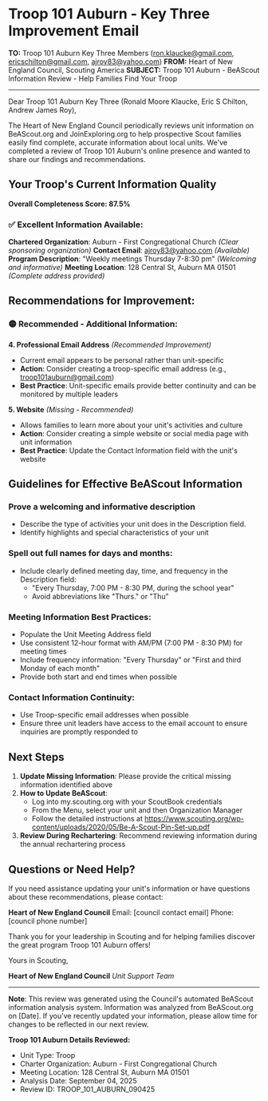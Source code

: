 # Troop 101 Auburn - Key Three Improvement Email

**TO:** Troop 101 Auburn Key Three Members (ron.klaucke@gmail.com, ericschilton@gmail.com, ajroy83@yahoo.com)
**FROM:** Heart of New England Council, Scouting America
**SUBJECT:** Troop 101 Auburn - BeAScout Information Review - Help Families Find Your Troop

---

Dear Troop 101 Auburn Key Three (Ronald Moore Klaucke, Eric S Chilton, Andrew James Roy),

The Heart of New England Council periodically reviews unit information on BeAScout.org and JoinExploring.org to help prospective Scout families easily find complete, accurate information about local units. We've completed a review of Troop 101 Auburn's online presence and wanted to share our findings and recommendations.

## Your Troop's Current Information Quality

**Overall Completeness Score: 87.5%**

### ✅ **Excellent Information Available:**
**Chartered Organization**: Auburn - First Congregational Church *(Clear sponsoring organization)*
**Contact Email**: ajroy83@yahoo.com *(Available)*
**Program Description**: "Weekly meetings Thursday 7-8:30 pm" *(Welcoming and informative)*
**Meeting Location**: 128 Central St, Auburn MA 01501 *(Complete address provided)*

## Recommendations for Improvement:

### 🟡 **Recommended - Additional Information:**

**4. Professional Email Address** *(Recommended Improvement)*
- Current email appears to be personal rather than unit-specific
- **Action**: Consider creating a troop-specific email address (e.g., troop101auburn@gmail.com)
- **Best Practice**: Unit-specific emails provide better continuity and can be monitored by multiple leaders

**5. Website** *(Missing - Recommended)*
- Allows families to learn more about your unit's activities and culture
- **Action**: Consider creating a simple website or social media page with unit information
- **Best Practice**: Update the Contact Information field with the unit's website

## Guidelines for Effective BeAScout Information

### **Prove a welcoming and informative description**
- Describe the type of activities your unit does in the Description field.
- Identify highlights and special characteristics of your unit

### **Spell out full names for days and months:**
- Include clearly defined meeting day, time, and frequency in the Description field:
  - "Every Thursday, 7:00 PM - 8:30 PM, during the school year"
  - Avoid abbreviations like "Thurs." or "Thu"

### **Meeting Information Best Practices:**
- Populate the Unit Meeting Address field
- Use consistent 12-hour format with AM/PM (7:00 PM - 8:30 PM) for meeting times
- Include frequency information: "Every Thursday" or "First and third Monday of each month"
- Provide both start and end times when possible

### **Contact Information Continuity:**
- Use Troop-specific email addresses when possible
- Ensure three unit leaders have access to the email account to ensure inquiries are promptly responded to

## Next Steps

1. **Update Missing Information**: Please provide the critical missing information identified above
2. **How to Update BeAScout**: 
   - Log into my.scouting.org with your ScoutBook credentials
   - From the Menu, select your unit and then Organization Manager
   - Follow the detailed instructions at
     https://www.scouting.org/wp-content/uploads/2020/05/Be-A-Scout-Pin-Set-up.pdf
3. **Review During Rechartering**: Recommend reviewing information during the annual rechartering process

## Questions or Need Help?

If you need assistance updating your unit's information or have questions about these recommendations, please contact:

**Heart of New England Council**
Email: [council contact email]
Phone: [council phone number]

Thank you for your leadership in Scouting and for helping families discover the great program Troop 101 Auburn offers!

Yours in Scouting,

**Heart of New England Council**
*Unit Support Team*

---

**Note**: This review was generated using the Council's automated BeAScout information analysis system. Information was analyzed from BeAScout.org on [Date]. If you've recently updated your information, please allow time for changes to be reflected in our next review.

**Troop 101 Auburn Details Reviewed:**
- Unit Type: Troop
- Charter Organization: Auburn - First Congregational Church
- Meeting Location: 128 Central St, Auburn MA 01501
- Analysis Date: September 04, 2025
- Review ID: TROOP_101_AUBURN_090425